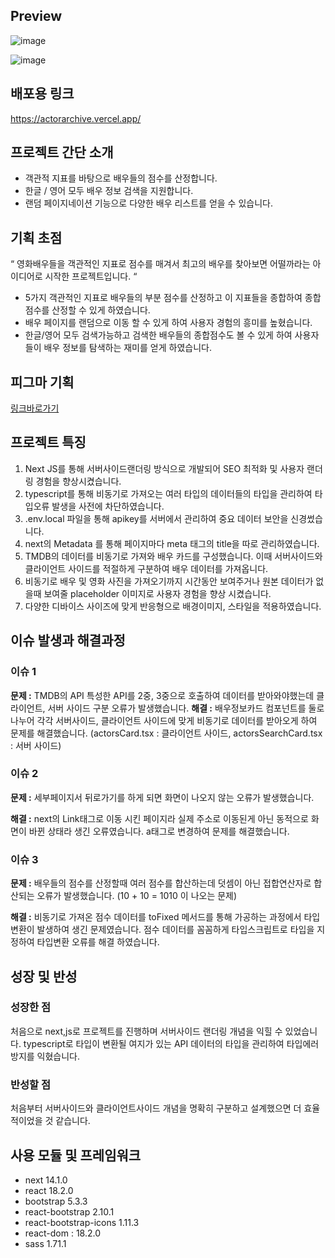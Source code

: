 ## Preview 
![image](https://github.com/YoHaiYo/ActorArchive/assets/124754510/e5554384-116f-41b9-9fa9-92e9a2af45d3)

![image](https://github.com/YoHaiYo/ActorArchive/assets/124754510/adb3b27d-25d9-4aa9-adca-8d6d8a80634c)
	
## 배포용 링크
https://actorarchive.vercel.app/

## 프로젝트 간단 소개 
- 객관적 지표를 바탕으로 배우들의 점수를 산정합니다.
- 한글 / 영어 모두 배우 정보 검색을 지원합니다.
- 랜덤 페이지네이션 기능으로 다양한 배우 리스트를 얻을 수 있습니다.  

## 기획 초점
“ 영화배우들을 객관적인 지표로 점수를 매겨서 최고의 배우를 찾아보면 어떨까라는 아이디어로 시작한 프로젝트입니다. “
- 5가지 객관적인 지표로 배우들의 부분 점수를 산정하고 이 지표들을 종합하여 종합점수를 산정할 수 있게 하였습니다. 
- 배우 페이지를 랜덤으로 이동 할 수 있게 하여 사용자 경험의 흥미를 높혔습니다.
- 한글/영어 모두 검색가능하고 검색한 배우들의 종합점수도 볼 수 있게 하여 사용자들이 배우 정보를 탐색하는 재미를 얻게 하였습니다.

## 피그마 기획
[링크바로가기](https://www.figma.com/file/YoztuZE2rJGrX8PQGnnCyQ/ActorArchive?type=design&node-id=0-1&mode=design&t=OYgQjUIHA5ctLd21-0)

## 프로젝트 특징
1. Next JS를 통해 서버사이드랜더링 방식으로 개발되어 SEO 최적화 및 사용자 랜더링 경험을 향상시켰습니다.
3. typescript를 통해 비동기로 가져오는 여러 타입의 데이터들의 타입을 관리하여 타입오류 발생을 사전에 차단하였습니다. 
4. .env.local 파일을 통해 apikey를 서버에서 관리하여 중요 데이터 보안을 신경썼습니다. 
5. next의 Metadata 를 통해 페이지마다 meta 태그의 title을 따로 관리하였습니다.
6. TMDB의 데이터를 비동기로 가져와 배우 카드를 구성했습니다. 이때 서버사이드와 클라이언트 사이드를 적절하게 구분하여 배우 데이터를 가져옵니다.
7. 비동기로 배우 및 영화 사진을 가져오기까지 시간동안 보여주거나 원본 데이터가 없을때 보여줄 placeholder 이미지로 사용자 경험을 향상 시켰습니다.
8. 다양한 디바이스 사이즈에 맞게 반응형으로 배경이미지, 스타일을 적용하였습니다.

## 이슈 발생과 해결과정
### 이슈 1 
**문제 :** TMDB의 API 특성한 API를 2중, 3중으로 호출하여 데이터를 받아와야했는데 클라이언트, 서버 사이드 구분 오류가 발생했습니다.
**해결 :** 배우정보카드 컴포넌트를 둘로 나누어 각각 서버사이드, 클라이언트 사이드에 맞게 비동기로 데이터를 받아오게 하여 문제를 해결했습니다. 
(actorsCard.tsx : 클라이언트 사이드, actorsSearchCard.tsx : 서버 사이드)

### 이슈 2 
**문제 :** 세부페이지서 뒤로가기를 하게 되면 화면이 나오지 않는 오류가 발생했습니다.

**해결 :** next의 Link태그로 이동 시킨 페이지라 실제 주소로 이동된게 아닌 동적으로 화면이 바뀐 상태라 생긴 오류였습니다. a태그로 변경하여 문제를 해결했습니다. 

### 이슈 3 
**문제 :** 배우들의 점수를 산정할때 여러 점수를 합산하는데 덧셈이 아닌 접합연산자로 합산되는 오류가 발생했습니다. (10 + 10 = 1010 이 나오는 문제)

**해결 :**
비동기로 가져온 점수 데이터를 toFixed 메서드를 통해 가공하는 과정에서 타입변환이 발생하여 생긴 문제였습니다. 
점수 데이터를 꼼꼼하게 타입스크립트로 타입을 지정하여 타입변환 오류를 해결 하였습니다. 

## 성장 및 반성
### 성장한 점
처음으로 next,js로 프로젝트를 진행하며 서버사이드 랜더링 개념을 익힐 수 있었습니다. 
typescript로 타입이 변환될 여지가 있는 API 데이터의 타입을 관리하여 타입에러 방지를 익혔습니다.
### 반성할 점
처음부터 서버사이드와 클라이언트사이드 개념을 명확히 구분하고 설계했으면 더 효율적이었을 것 같습니다.

## 사용 모듈 및 프레임워크
- next 14.1.0
- react 18.2.0
- bootstrap 5.3.3
- react-bootstrap 2.10.1
- react-bootstrap-icons 1.11.3
- react-dom : 18.2.0
- sass 1.71.1

